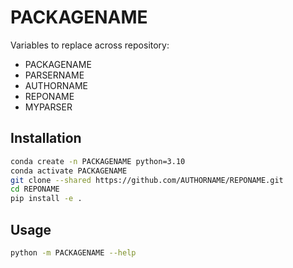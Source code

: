 # PACKAGENAME

Variables to replace across repository:

- PACKAGENAME
- PARSERNAME
- AUTHORNAME
- REPONAME
- MYPARSER

## Installation

```bash
conda create -n PACKAGENAME python=3.10
conda activate PACKAGENAME
git clone --shared https://github.com/AUTHORNAME/REPONAME.git
cd REPONAME
pip install -e . 
```

## Usage

```bash
python -m PACKAGENAME --help
```
